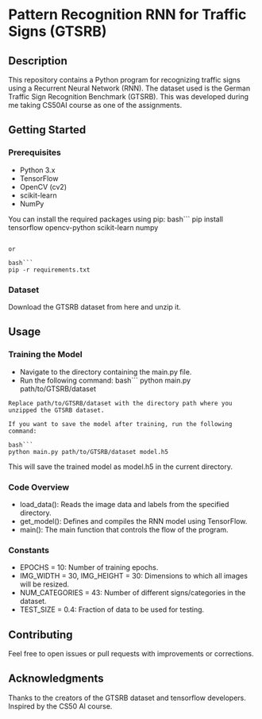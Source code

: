 # Pattern Recognition RNN for Traffic Signs (GTSRB)
## Description
This repository contains a Python program for recognizing traffic signs using a Recurrent Neural Network (RNN). The dataset used is the German Traffic Sign Recognition Benchmark (GTSRB). This was developed during me taking CS50AI course as one of the assignments.

## Getting Started
### Prerequisites
- Python 3.x
- TensorFlow
- OpenCV (cv2)
- scikit-learn
- NumPy

You can install the required packages using pip:
bash```
pip install tensorflow opencv-python scikit-learn numpy 
```

or 

bash```
pip -r requirements.txt
```


### Dataset
Download the GTSRB dataset from here and unzip it.

## Usage
### Training the Model
- Navigate to the directory containing the main.py file.
- Run the following command:
bash```
python main.py path/to/GTSRB/dataset 
```
Replace path/to/GTSRB/dataset with the directory path where you unzipped the GTSRB dataset.

If you want to save the model after training, run the following command:

bash```
python main.py path/to/GTSRB/dataset model.h5
```
This will save the trained model as model.h5 in the current directory.

### Code Overview
- load_data(): Reads the image data and labels from the specified directory.
- get_model(): Defines and compiles the RNN model using TensorFlow.
- main(): The main function that controls the flow of the program.
### Constants
- EPOCHS = 10: Number of training epochs.
- IMG_WIDTH = 30, IMG_HEIGHT = 30: Dimensions to which all images will be resized.
- NUM_CATEGORIES = 43: Number of different signs/categories in the dataset.
- TEST_SIZE = 0.4: Fraction of data to be used for testing.

## Contributing
Feel free to open issues or pull requests with improvements or corrections.

## Acknowledgments
Thanks to the creators of the GTSRB dataset and tensorflow developers.
Inspired by the CS50 AI course.



